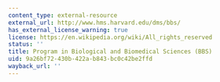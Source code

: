 ```yaml
---
content_type: external-resource
external_url: http://www.hms.harvard.edu/dms/bbs/
has_external_license_warning: true
license: https://en.wikipedia.org/wiki/All_rights_reserved
status: ''
title: Program in Biological and Biomedical Sciences (BBS)
uid: 9a26bf72-430b-422a-b843-bc0c42be2ffd
wayback_url: ''
---
```

